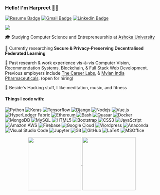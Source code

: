 ### Hello! I'm Harpreet 👋🏼

[![Resume Badge](https://img.shields.io/badge/-Resume-FFB71B?style=flat-square&logo=docusign&logoColor=white&link=https://drive.google.com/file/d/1naE2buKbJyCSoleST0d0TBgGy0zoLy4_/view?usp=sharing)](https://drive.google.com/file/d/1naE2buKbJyCSoleST0d0TBgGy0zoLy4_/view?usp=sharing)
[![Gmail Badge](https://img.shields.io/badge/-Email-c14438?style=flat-square&logo=Gmail&logoColor=white&link=mailto:harpreet.virk_asp21@ashoka.edu.in)](mailto:harpreet.virk_asp21@ashoka.edu.in)
[![Linkedin Badge](https://img.shields.io/badge/-harpreetsinghvirk-blue?style=flat-square&logo=Linkedin&logoColor=white&link=https://www.linkedin.com/in/harpreetsinghvirk/)](https://www.linkedin.com/in/harpreetsinghvirk/)

![](https://komarev.com/ghpvc/?username=yharpreetvirkk)

🎓 Studying Computer Science and Entrepreneurship at [Ashoka University](https://ashoka.edu.in)

🔭 Currently researching **Secure & Privacy-Preserving Decentralised Federated Learning**

🏬 Past research & work experience vis-à-vis Computer Vision, Recommendation Systems, Blockchain, & Full Stack Web Development. Previous employers include [The Career Labs](https://thecareerlabs.com/in), & [Mylan India Pharmaceuticals](https://www.mylan.in/). (open for hiring)

🐣 Beside's Hacking stuff, I like meditation, music, and fitness

#### Things I code with:

![Python](https://img.shields.io/badge/-Python-3776AB?style=flat-square&logo=python&logoColor=white)
![Keras](https://img.shields.io/badge/-Keras-D00000?style=flat-square&logo=Keras&logoColor=white)
![Tensorflow](https://img.shields.io/badge/-Tensorflow-ff6f00?style=flat-square&logo=Tensorflow&logoColor=white)
![Django](https://img.shields.io/badge/-Django-092E20?style=flat-square&logo=Django&logoColor=white)
![Nodejs](https://img.shields.io/badge/-Nodejs-339933?style=flat-square&logo=Node.js&logoColor=white)
![Vue.js](https://img.shields.io/badge/-Vue.js-4FC08D?style=flat-square&logo=Vue.js&logoColor=white)
![HyperLedger Fabric](https://img.shields.io/badge/-HyperLedgerFabric-801010?style=flat-square)
![Ethereum](https://img.shields.io/badge/-Ethereum-3C3C3D?style=flat-square&&logo=Ethereum&logoColor=white)
![Bash](https://img.shields.io/badge/-Bash-4EAA25?style=flat-square&logo=GNU-Bash&logoColor=white)
![Quasar](https://img.shields.io/badge/-Quasar-1976D2?style=flat-square&logo=quasar&logoColor=white)
![Docker](https://img.shields.io/badge/-Docker-2496Ed?style=flat-square&logo=docker&logoColor=white)
![MongoDB](https://img.shields.io/badge/-mongodb-478248?style=flat-square&logo=mysql&logoColor=white)
![MySQL](https://img.shields.io/badge/-MySQL-4479a1?style=flat-square&logo=mysql&logoColor=white)
![HTML5](https://img.shields.io/badge/-HTML5-E34F26?style=flat-square&logo=html5&logoColor=white)
![Bootstrap](https://img.shields.io/badge/-Bootstrap-563D7C?style=flat-square&logo=bootstrap&logoColor=white)
![CSS3](https://img.shields.io/badge/-CSS3-1572B6?style=flat-square&logo=css3&logoColor=white)
![JavaScript](https://img.shields.io/badge/-JavaScript-f7df1e?style=flat-square&logo=javascript&logoColor=white)
![Amazon AWS](https://img.shields.io/badge/Amazon%20AWS-232F3E?style=flat-square&logo=amazon-aws&logoColor=white)
![Firebase](https://img.shields.io/badge/-Firebase-ffca28?style=flat-square&logo=firebase&logoColor=white)
![Google Cloud](https://img.shields.io/badge/Google%20Cloud-4285f4?style=flat-square&logo=google-cloud&logoColor=white)
![Wordpress](https://img.shields.io/badge/-Wordpress-21759b?style=flat-square&logo=Wordpress&logoColor=white)
![Anaconda](https://img.shields.io/badge/-Anaconda-44A833?style=flat-square&logo=Anaconda&logoColor=white)
![Visual Studio Code](https://img.shields.io/badge/-VSCode-007ACC?style=flat-square&logo=visual-studio-code&logoColor=white)
![Jupyter](https://img.shields.io/badge/-Jupyter-F37626?style=flat-square&logo=Jupyter&logoColor=white)
![Git](https://img.shields.io/badge/-Git-f05032?style=flat-square&logo=git&logoColor=white)
![GitHub](https://img.shields.io/badge/-GitHub-181717?style=flat-square&logo=github&logoColor=white)
![LaTeX](https://img.shields.io/badge/-LaTeX-008080?style=flat-square&logo=LaTeX&logoColor=white)
![MSOffice](https://img.shields.io/badge/-MSOffice-D83B01?style=flat-square&logo=Microsoft-Office&logoColor=white)

<p align=center>
  <a href="https://github.com/anuraghazra/github-readme-stats" title="Go to Source">
    <img height=175 align="center" src="https://github-readme-stats.vercel.app/api?username=harpreetvirkk&show_icons=true&theme=gotham">
  </a>
  <a href="https://github.com/anuraghazra/github-readme-stats">
  <img height=175 align="center" src="https://github-readme-stats.vercel.app/api/top-langs/?username=harpreetvirkk&hide=c%23,powershell,java&title_color=2aa889&text_color=99d1ce&icon_color=2bbc8a&bg_color=0c1014&langs_count=8&layout=compact" />
  </a>
</p>
